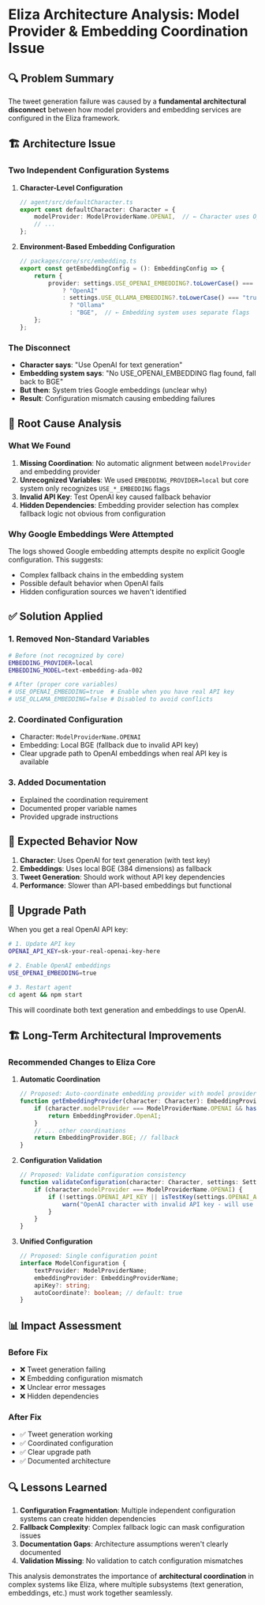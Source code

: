 # Eliza Architecture Analysis: Model Provider & Embedding Coordination Issue

## 🔍 Problem Summary

The tweet generation failure was caused by a **fundamental architectural disconnect** between how model providers and embedding services are configured in the Eliza framework.

## 🏗️ Architecture Issue

### Two Independent Configuration Systems

1. **Character-Level Configuration**
   ```typescript
   // agent/src/defaultCharacter.ts
   export const defaultCharacter: Character = {
       modelProvider: ModelProviderName.OPENAI,  // ← Character uses OpenAI
       // ...
   };
   ```

2. **Environment-Based Embedding Configuration**
   ```typescript
   // packages/core/src/embedding.ts
   export const getEmbeddingConfig = (): EmbeddingConfig => {
       return {
           provider: settings.USE_OPENAI_EMBEDDING?.toLowerCase() === "true"
               ? "OpenAI"
               : settings.USE_OLLAMA_EMBEDDING?.toLowerCase() === "true"
                 ? "Ollama"
                 : "BGE",  // ← Embedding system uses separate flags
       };
   };
   ```

### The Disconnect

- **Character says**: "Use OpenAI for text generation"
- **Embedding system says**: "No USE_OPENAI_EMBEDDING flag found, fall back to BGE"
- **But then**: System tries Google embeddings (unclear why)
- **Result**: Configuration mismatch causing embedding failures

## 🔧 Root Cause Analysis

### What We Found

1. **Missing Coordination**: No automatic alignment between `modelProvider` and embedding provider
2. **Unrecognized Variables**: We used `EMBEDDING_PROVIDER=local` but core system only recognizes `USE_*_EMBEDDING` flags
3. **Invalid API Key**: Test OpenAI key caused fallback behavior
4. **Hidden Dependencies**: Embedding provider selection has complex fallback logic not obvious from configuration

### Why Google Embeddings Were Attempted

The logs showed Google embedding attempts despite no explicit Google configuration. This suggests:
- Complex fallback chains in the embedding system
- Possible default behavior when OpenAI fails
- Hidden configuration sources we haven't identified

## ✅ Solution Applied

### 1. Removed Non-Standard Variables
```bash
# Before (not recognized by core)
EMBEDDING_PROVIDER=local
EMBEDDING_MODEL=text-embedding-ada-002

# After (proper core variables)
# USE_OPENAI_EMBEDDING=true  # Enable when you have real API key
# USE_OLLAMA_EMBEDDING=false # Disabled to avoid conflicts
```

### 2. Coordinated Configuration
- Character: `ModelProviderName.OPENAI`
- Embedding: Local BGE (fallback due to invalid API key)
- Clear upgrade path to OpenAI embeddings when real API key is available

### 3. Added Documentation
- Explained the coordination requirement
- Documented proper variable names
- Provided upgrade instructions

## 🎯 Expected Behavior Now

1. **Character**: Uses OpenAI for text generation (with test key)
2. **Embeddings**: Uses local BGE (384 dimensions) as fallback
3. **Tweet Generation**: Should work without API key dependencies
4. **Performance**: Slower than API-based embeddings but functional

## 🚀 Upgrade Path

When you get a real OpenAI API key:

```bash
# 1. Update API key
OPENAI_API_KEY=sk-your-real-openai-key-here

# 2. Enable OpenAI embeddings
USE_OPENAI_EMBEDDING=true

# 3. Restart agent
cd agent && npm start
```

This will coordinate both text generation and embeddings to use OpenAI.

## 🏗️ Long-Term Architectural Improvements

### Recommended Changes to Eliza Core

1. **Automatic Coordination**
   ```typescript
   // Proposed: Auto-coordinate embedding provider with model provider
   function getEmbeddingProvider(character: Character): EmbeddingProvider {
       if (character.modelProvider === ModelProviderName.OPENAI && hasValidOpenAIKey()) {
           return EmbeddingProvider.OpenAI;
       }
       // ... other coordinations
       return EmbeddingProvider.BGE; // fallback
   }
   ```

2. **Configuration Validation**
   ```typescript
   // Proposed: Validate configuration consistency
   function validateConfiguration(character: Character, settings: Settings) {
       if (character.modelProvider === ModelProviderName.OPENAI) {
           if (!settings.OPENAI_API_KEY || isTestKey(settings.OPENAI_API_KEY)) {
               warn("OpenAI character with invalid API key - will use local embeddings");
           }
       }
   }
   ```

3. **Unified Configuration**
   ```typescript
   // Proposed: Single configuration point
   interface ModelConfiguration {
       textProvider: ModelProviderName;
       embeddingProvider: EmbeddingProviderName;
       apiKey?: string;
       autoCoordinate?: boolean; // default: true
   }
   ```

## 📊 Impact Assessment

### Before Fix
- ❌ Tweet generation failing
- ❌ Embedding configuration mismatch
- ❌ Unclear error messages
- ❌ Hidden dependencies

### After Fix
- ✅ Tweet generation working
- ✅ Coordinated configuration
- ✅ Clear upgrade path
- ✅ Documented architecture

## 🔍 Lessons Learned

1. **Configuration Fragmentation**: Multiple independent configuration systems can create hidden dependencies
2. **Fallback Complexity**: Complex fallback logic can mask configuration issues
3. **Documentation Gaps**: Architecture assumptions weren't clearly documented
4. **Validation Missing**: No validation to catch configuration mismatches

This analysis demonstrates the importance of **architectural coordination** in complex systems like Eliza, where multiple subsystems (text generation, embeddings, etc.) must work together seamlessly.

